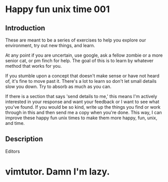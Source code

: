 Happy fun unix time 001
=======================

Introduction
------------

These are meant to be a series of exercises to help you explore our environment,
try out new things, and learn.

At any point if you are uncertain, use google, ask a fellow zombie or a more
senior cat, or pm finch for help. The goal of this is to learn by whatever
method that works for you.

If you stumble upon a concept that doesn't make sense or have not heard of, it's
fine to move past it. There's a lot to learn so don't let small details slow you
down. Try to absorb as much as you can.

If there is a section that says 'send details to me,' this means I'm actively
interested in your response and want your feedback or I want to see what you've
found. If you would be so kind, write up the things you find or work through in
this and then send me a copy when you're done. This way, I can improve these
happy fun unix times to make them more happy, fun, unix, and time.

Description
-----------

Editors

# vimtutor. Damn I'm lazy.
